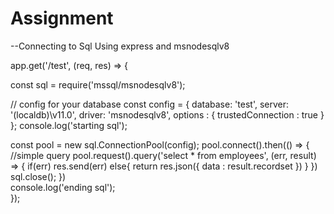 # Assignment
--Connecting to Sql Using express and msnodesqlv8

app.get('/test', (req, res) => {

const sql = require('mssql/msnodesqlv8');

// config for your database
const config = {
    database: 'test',
    server: '(localdb)\\v11.0',
    driver: 'msnodesqlv8',
    options : {
        trustedConnection : true
    }
};
console.log('starting sql');

const pool = new sql.ConnectionPool(config);
pool.connect().then(() => {
    //simple query
    pool.request().query('select * from employees', (err, result) => {
          if(err) res.send(err)
          else{
              return res.json({
                  data : result.recordset
              })
          }
      })
      sql.close();
})    
console.log('ending sql');    
});
